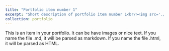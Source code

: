 ```yaml
---
title: "Portfolio item number 1"
excerpt: "Short description of portfolio item number 1<br/><img src='./hunan1.jpg'>"
collection: portfolio
---
```


This is an item in your portfolio. It can be have images or nice text. If you name the file .md, it will be parsed as markdown. If you name the file .html, it will be parsed as HTML. 
